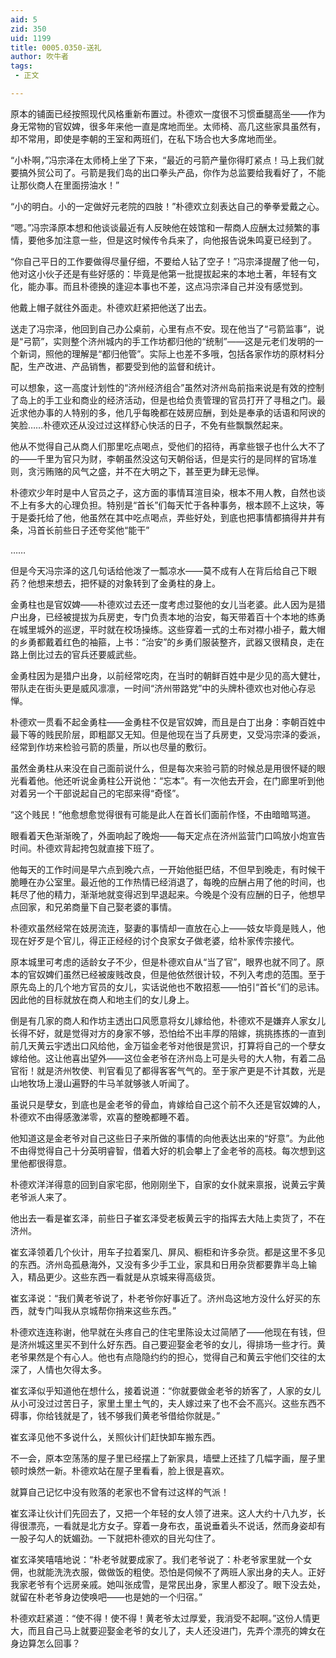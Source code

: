 ```yaml
---
aid: 5
zid: 350
uid: 1199
title: 0005.0350-送礼
author: 吹牛者
tags: 
 - 正文

---
```




  原本的铺面已经按照现代风格重新布置过。朴德欢一度很不习惯垂腿高坐——作为身无常物的官奴婢，很多年来他一直是席地而坐。太师椅、高几这些家具虽然有，却不常用，即使是李朝的王室和两班们，在私下场合也大多席地而坐。

  “小朴啊，”冯宗泽在太师椅上坐了下来，“最近的弓箭产量你得盯紧点！马上我们就要搞外贸公司了。弓箭是我们岛的出口拳头产品，你作为总监要给我看好了，不能让那伙商人在里面捞油水！”

  “小的明白。小的一定做好元老院的四肢！”朴德欢立刻表达自己的拳拳爱戴之心。

  “嗯。”冯宗泽原本想和他谈谈最近有人反映他在妓馆和一帮商人应酬太过频繁的事情，要他多加注意一些，但是这时候传令兵来了，向他报告说朱鸣夏已经到了。

  “你自己平日的工作要做得尽量仔细，不要给人钻了空子！”冯宗泽提醒了他一句，他对这小伙子还是有些好感的：毕竟是他第一批提拔起来的本地土著，年轻有文化，能办事。而且朴德换的逢迎本事也不差，这点冯宗泽自己并没有感觉到。

  他戴上帽子就往外面走。朴德欢赶紧把他送了出去。

  送走了冯宗泽，他回到自己办公桌前，心里有点不安。现在他当了“弓箭监事”，说是“弓箭”，实则整个济州城内的手工作坊都归他的“统制”——这是元老们发明的一个新词，照他的理解是“都归他管”。实际上也差不多哦，包括各家作坊的原材料分配，生产改进、产品销售，都要受到他的监督和统计。

  可以想象，这一高度计划性的“济州经济组合”虽然对济州岛前指来说是有效的控制了岛上的手工业和商业的经济活动，但是也给负责管理的官员打开了寻租之门。最近求他办事的人特别的多，他几乎每晚都在妓房应酬，到处是奉承的话语和阿谀的笑脸……朴德欢还从没过过这样舒心快活的日子，不免有些飘飘然起来。

  他从不觉得自己从商人们那里吃点喝点，受他们的招待，再拿些银子也什么大不了的——千里为官只为财，李朝虽然没这句天朝俗话，但是实行的是同样的官场准则，贪污贿赂的风气之盛，并不在大明之下，甚至更为肆无忌惮。

  朴德欢少年时是中人官员之子，这方面的事情耳渲目染，根本不用人教，自然也谈不上有多大的心理负担。特别是“首长”们每天忙于各种事务，根本顾不上这块，等于是委托给了他，他虽然在其中吃点喝点，弄些好处，到底也把事情都搞得井井有条，冯首长前些日子还夸奖他“能干”

  ……

  但是今天冯宗泽的这几句话给他泼了一瓢凉水——莫不成有人在背后给自己下眼药？他想来想去，把怀疑的对象转到了金勇柱的身上。

  金勇柱也是官奴婢——朴德欢过去还一度考虑过娶他的女儿当老婆。此人因为是猎户出身，已经被提拔为兵房吏，专门负责本地的治安，每天带着百十个本地的练勇在城里城外的巡逻，平时就在校场操练。这些穿着一式的土布对襟小褂子，戴大帽的乡勇都戴着红色的袖箍，上书：“治安”的乡勇们服装整齐，武器又很精良，走在路上倒比过去的官兵还要威武些。

  金勇柱因为是猎户出身，以前经常吃肉，在当时的朝鲜百姓中是少见的高大健壮，带队走在街头更是威风凛凛，一时间“济州带路党”中的头牌朴德欢也对他心存忌惮。

  朴德欢一贯看不起金勇柱——金勇柱不仅是官奴婢，而且是白丁出身：李朝百姓中最下等的贱民阶层，即粗鄙又无知。但是他现在当了兵房吏，又受冯宗泽的委派，经常到作坊来检验弓箭的质量，所以也尽量的敷衍。

  虽然金勇柱从来没在自己面前说什么，但是每次来验弓箭的时候总是用很怀疑的眼光看着他。他还听说金勇柱公开说他：“忘本”。有一次他去开会，在门廊里听到他对着另一个干部说起自己的宅邸来得“奇怪”。

  “这个贱民！”他愈想愈觉得很有可能是此人在首长们面前作怪，不由暗暗骂道。

  眼看着天色渐渐晚了，外面响起了晚炮——每天定点在济州监营门口鸣放小炮宣告时间。朴德欢背起挎包就直接下班了。

  他每天的工作时间是早六点到晚六点，一开始他挺巴结，不但早到晚走，有时候干脆睡在办公室里。最近他的工作热情已经消退了，每晚的应酬占用了他的时间，也耗尽了他的精力，渐渐地就变得迟到早退起来。今晚是个没有应酬的日子，他想早点回家，和兄弟商量下自己娶老婆的事情。

  朴德欢虽然经常在妓房流连，娶妻的事情却一直放在心上——妓女毕竟是贱人，他现在好歹是个官儿，得正正经经的讨个良家女子做老婆，给朴家传宗接代。

  原本城里可考虑的适龄女子不少，但是朴德欢自从“当了官”，眼界也就不同了。原本的官奴婢们虽然已经被废贱改良，但是他依然很计较，不列入考虑的范围。至于原先岛上的几个地方官员的女儿，实话说他也不敢招惹——怕引“首长”们的忌讳。因此他的目标就放在商人和地主们的女儿身上。

  倒是有几家的商人和作坊主透出口风愿意将女儿嫁给他，朴德欢不是嫌弃人家女儿长得不好，就是觉得对方的身家不够，恐怕给不出丰厚的陪嫁，挑挑拣拣的一直到前几天黄云宇透出口风给他，金万镒金老爷对他很是赏识，打算将自己的一个孽女嫁给他。这让他喜出望外——这位金老爷在济州岛上可是头号的大人物，有着二品官衔！就是济州牧使、判官看见了都得客客气气的。至于家产更是不计其数，光是山地牧场上漫山遍野的牛马羊就够骇人听闻了。

  虽说只是孽女，到底也是金老爷的骨血，肯嫁给自己这个前不久还是官奴婢的人，朴德欢不由得感激涕零，欢喜的整晚都睡不着。

  他知道这是金老爷对自己这些日子来所做的事情的向他表达出来的“好意”。为此他不由得觉得自己十分英明睿智，借着大好的机会攀上了金老爷的高枝。每次想到这里他都很得意。

  朴德欢洋洋得意的回到自家宅邸，他刚刚坐下，自家的女仆就来禀报，说黄云宇黄老爷派人来了。

  他出去一看是崔玄泽，前些日子崔玄泽受老板黄云宇的指挥去大陆上卖货了，不在济州。

  崔玄泽领着几个伙计，用车子拉着案几、屏风、橱柜和许多杂货。都是这里不多见的东西。济州岛孤悬海外，又没有多少手工业，家具和日用杂货都要靠半岛上输入，精品更少。这些东西一看就是从京城来得高级货。

  崔玄泽说：“我们黄老爷说了，朴老爷你好事近了。济州岛这地方没什么好买的东西，就专门叫我从京城帮你捎来这些东西。”

  朴德欢连连称谢，他早就在头疼自己的住宅里陈设太过简陋了——他现在有钱，但是济州城这里买不到什么好东西。自己要迎娶金老爷的女儿，得排场一些才行。黄老爷果然是个有心人。他也有点隐隐约约的担心，觉得自己和黄云宇他们交往的太深了，人情也欠得太多。

  崔玄泽似乎知道他在想什么，接着说道：“你就要做金老爷的娇客了，人家的女儿从小可没过过苦日子，家里土里土气的，夫人嫁过来了也不会不高兴。这些东西不碍事，你给钱就是了，钱不够我们黄老爷借给你就是。”

  崔玄泽见他不多说什么，关照伙计们赶快卸车搬东西。

  不一会，原本空荡荡的屋子里已经摆上了新家具，墙壁上还挂了几幅字画，屋子里顿时焕然一新。朴德欢站在屋子里看看，脸上很是喜欢。

  就算自己记忆中没有败落的老家也不曾有过这样的气派！

  崔玄泽让伙计们先回去了，又把一个年轻的女人领了进来。这人大约十八九岁，长得很漂亮，一看就是北方女子。穿着一身布衣，虽说垂着头不说话，然而身姿却有一股子勾人的妩媚劲。一下就把朴德欢的目光勾住了。

  崔玄泽笑嘻嘻地说：“朴老爷就要成家了。我们老爷说了：朴老爷家里就一个女佣，也就能洗洗衣服，做做饭的粗使。恐怕是伺候不了两班人家出身的夫人。正好我家老爷有个远房亲戚。她叫张成雪，是常民出身，家里人都没了。眼下没去处，就留在朴老爷身边使唤吧——也是她的一个归宿。”

  朴德欢赶紧道：“使不得！使不得！黄老爷太过厚爱，我消受不起啊。”这份人情更大，而且自己马上就要迎娶金老爷的女儿了，夫人还没进门，先弄个漂亮的婢女在身边算怎么回事？


